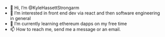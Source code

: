 - 👋 Hi, I’m @KyleHassettStrongarm
- 👀 I’m interested in front end dev via react and then software engineering in general
- 🌱 I’m currently learning ethereum dapps on my free time
- 📫 How to reach me, send me a message or an email.
